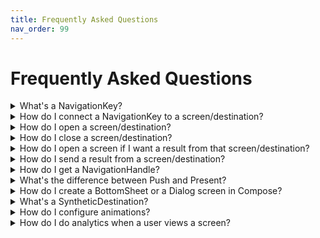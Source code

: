 ```yaml
---
title: Frequently Asked Questions
nav_order: 99
---
```

# Frequently Asked Questions


<details markdown="block">
  <summary class="faq-summary">
    What's a NavigationKey?
  </summary>

A NavigationKey is a contract for a screen. It defines the inputs/parameters/arguments for a screen, and potentially the type of results returned from the screen (if any).

When you perform navigation, you ask for a particular NavigationKey to be opened, and the screen/destination that is connected to that NavigationKey will be opened.

From within a screen/destination, you have access to the NavigationKey that was used when opening it, and you can use this to read the inputs/parameters/arguments that were used.

See [NavigationKeys](./navigation-keys.md) for more information.

</details>

<details markdown="block">
  <summary class="faq-summary">
    How do I connect a NavigationKey to a screen/destination?
  </summary>

Using KAPT or KSP, annotate the screen/destination with `@NavigationDestination`, and pass in the class reference to the NavigationKey.

```kotlin

// Composables:
@Parcelize
class ExampleComposableKey : NavigationKey.SupportsPush

@Composable
@NavigationDestination(ExampleComposableKey::class)
fun ExampleComposableScreen() {}

// Fragments:
@Parcelize
class ExampleFragmentKey : NavigationKey.SupportsPresent

@NavigationDestination(ExampleFragmentKey::class)
class ExampleFragment : Fragment() {}

// Activities:
@Parcelize
class ExampleActivityKey : NavigationKey.SupportsPresent

@NavigationDestination(ExampleActivityKey::class)
class ExampleActivity : AppCompatActivity() {} // Or FragmentActivity, or ComponentActivity

```

</details>

<details markdown="block">
  <summary class="faq-summary">
    How do I open a screen/destination?
  </summary>

Once you've defined a NavigationKey for your screen/destination:
1. On a different screen, get a reference to a NavigationHandle
2. Use the `.push` or `.present` function on the NavigationHandle (depending on whether your NavigationKey is SupportsPush or SupportsPresent)
3. Pass in an instance of your NavigationKey

```kotlin

val navigation: NavigationHandle = TODO() // up to you!
navigation.push( ExampleNavigationKey() )

```

</details>

<details markdown="block">
  <summary class="faq-summary">
    How do I close a screen/destination?
  </summary>

Get the NavigationHandle for the screen and use `close` or `requestClose`. 

`close` will always cause the screen to be closed. 

`requestClose` is the same as pressing the Android back button, and is a "softer" way of asking a screen to close. It is possible to configure the behaviour for `requestClose` to perform some side effect (e.g. a confirmation).

```kotlin

val navigation: NavigationHandle = TODO() // up to you!
navigation.close()

```

</details>

<details markdown="block">
  <summary class="faq-summary">
    How do I open a screen if I want a result from that screen/destination?
  </summary>

Create a NavigationResultChannel, by using `registerForNavigationResult<T>()`, and then use the NavigationResultChannel to push or present the NavigationKey you want to get a result from. If you do not use the NavigationResultChannel to push or present, the result will not get delivered. If you have multiple NavigationResultChannels, the result will be delivered to the NavigationResultChannel that was used to push or present.

```kotlin

class ExampleResultKey : NavigationKey.SupportsPresent.WithResult<Boolean>

@Composable
fun ExampleComposable() {
    val exampleResult = registerForNavigationResult<Boolean> { result: Boolean ->
        // handle result
    }
    LaunchedEffect(Unit) {
        exampleResult.present(ExampleResultKey())
    }
}

class ExampleViewModel : ViewModel() {
    val exampleResult by registerForNavigationResult<Boolean> { result: Boolean -> 
        // handle result
    }
    fun startResultFlow() {
        exampleResult.present(ExampleResultKey())
    }
}

class ExampleFragment : Fragment() { 
    val exampleResult by registerForNavigationResult<Boolean> { result: Boolean ->
        // handle result
    }
    fun startResultFlow() {
        exampleResult.present(ExampleResultKey())
    }
}

```

</details>

<details markdown="block">
  <summary class="faq-summary">
    How do I send a result from a screen/destination?
  </summary>

Make sure that the NavigationKey for that screen/destination extends `...WithResult<T>` (e.g. `NavigationKey.SupportsPresent.WithResult<T>`).

Get a `TypedNavigationHandle` for the screen, with the correct NavigationKey type.

Call `closeWithResult` and pass in an object that matches `T` from the NavigationKey's `...WithResult<T>`. 

```kotlin

class ExampleResultKey : NavigationKey.SupportsPush.WithResult<ExampleResultType> 

val navigation: TypedNavigationHandle<ExampleResultKey> = TODO() // up to you!
navigation.closeWithResult(ExampleResultType(/*...*/))

```

</details>

<details markdown="block">
  <summary class="faq-summary">
    How do I get a NavigationHandle?
  </summary>

In a Composable, use `= navigationHandle<T>()`
```kotlin

@Composable
fun ExampleComposable() {
    val navigation = navigationHandle<T>()
}

```

In a ViewModel, use `by navigationHandle<T>()`, but make sure you've set up your ViewModel factory correctly, see [ViewModels](./viewmodels.md).
```kotlin

class ExampleViewModel() : ViewModel() {
    val navigation by navigationHandle<T>()
}

```

In an Activity or Fragment, use `by navigationHandle<T>()`
```kotlin

class ExampleActivity : Activity {
    val navigation by navigationHandle<ExampleNavigationKey>()
} 

```
</details>

<details markdown="block">
  <summary class="faq-summary">
    What's the difference between Push and Present?
  </summary>

When you "push" a screen/destination, you're saying that the screen should be the top element of it's container, and it should be the only thing rendered within the container.

When you "present" a screen/destination, you're saying that the screen should appear above the most recently pushed screen. Generally, these destinations are Dialogs, BottomSheets, or similar. Activities are also always considered to be presented, because they cannot be contained within a container.

For example, if you have a container with a backstack that looks like this: <br>
`push(A), push(B), push(C)`, that container will show "C", and no other screens will be visible. 

If you pushed "D", and the backstack became:<br>
`push(A), push(B), push(C), push(D)`, then "C" would animate out, and "D" would become visible. "C" would become inactive.

But if you presented "D" instead, and the backstack was:<br>
`push(A), push(B), push(C), present(D)`, then "C" would not animate out, and both "C" and "D" would be visible (assuming that D did not cover the entire screen). "C" remains active in the background.

If "D" then pushed to "E", and the backstack was:<br>
`push(A), push(B), push(C), present(D), push(E)`, then both "C" and "D" would animate out, and "E" would be visible. Once "E" was closed, both "C" and "D" would become visible again.

</details>

<details markdown="block">
  <summary class="faq-summary">
    How do I create a BottomSheet or a Dialog screen in Compose?
  </summary>

Create a Composable NavigationDestination, and then call either `DialogDestination` or `BottomSheetDestination` as the root of the Composable. These destinations should generally be presented, as they should appear above the previous screen. 

```kotlin

/**
 * This is an example of creating a DialogDestination in Compose, using the standard
 * Dialog Composable.
 */
@Parcelize
object ExampleDialog : NavigationKey.SupportsPresent

@Composable
@NavigationDestination(ExampleBottomSheet::class)
fun ExampleDialogScreen() = DialogDestination {
    val navigation = navigationHandle()
    Dialog(
        onDismissRequest = { navigation.requestClose() }
    ) {
        // Render screen contents
    }
}

/**
 * This is an example of creating a BottomSheetDestination in Compose. The BottomSheetDestination
 * lambda receives a "ModalBottomSheetState" object, which should be passed to a ModalBottomSheetLayout.
 * Arguments such as "skipHalfExpanded" can be passed in to the BottomSheetDestination function.
 */
@Parcelize
object ExampleBottomSheet : NavigationKey.SupportsPresent

@Composable
@NavigationDestination(ExampleBottomSheet::class)
fun ExampleBottomSheetScreen() = BottomSheetDestination { sheetState ->
    BottomSheetDestination { sheetState ->
        ModalBottomSheetLayout(
            sheetState = sheetState,
            sheetContent = {
                // Render screen contents
            },
            content = {}
        )
    }
}

/**
 * This is an example of creating a NavigationDestination which can be pushed OR presented. If this
 * destination is pushed, it will be rendered in a Box as a regular screen, but if it is presented,
 * it will be rendered inside of a ModalBottomSheetLayout, using BottomSheetDestination.
 */
@Parcelize
object ExampleBottomSheetOrNot : NavigationKey.SupportsPresent, NavigationKey.SupportsPush

@Composable
@NavigationDestination(ExampleBottomSheetOrNot::class)
fun ExampleBottomSheetOrNotScreen() {
    val navigation = navigationHandle()
    val isPresented = navigation.instruction.navigationDirection == NavigationDirection.Present
    
    if(isPresented) {
        BottomSheetDestination { sheetState -> 
            ModalBottomSheetLayout(
                sheetState = sheetState,
                sheetContent = {
                    // Render screen contents
                },
                content = {}
            )
        }
    } else {
        Box(modifier = Modifier.fillMaxSize()) {
            // Render screen contents
        }
    }
}

```

</details>

<details markdown="block">
  <summary class="faq-summary">
    What's a SyntheticDestination?
  </summary>

A "SyntheticDestination" is a destination that's not a Composable/Fragment/Activity, it's a way to create a NavigationKey that can be used to perform a UI/Context-aware side-effect as if it was a navigation action.

For example, you might use a SyntheticDestination to open an Intent, make a runtime permission request, set a container's backstack, use a feature flag to open one of two different NavigationKeys, or as a placeholder for a screen that hasn't been implemented yet. 

A SyntheticDestination receives the NavigationKey, NavigationInstruction, and NavigationContext reference of the destination that was used to open the SyntheticDestination, and can use these to perform any kind of logic.

```kotlin

/**
 * This is an example of launching an implicit Intent to view a URL using a SyntheticDestination
 */
@Parcelize
object OpenEnroDocumentationDestination : NavigationKey.SupportsPresent

@NavigationDestination(OpenEnroDocumentationDestination::class)
val openEnroDocumentationDestination = syntheticDestination<OpenEnroDocumentationDestination> {
    val activity = navigationContext.activity
    val url = "https://www.enro.dev"
    val intent = Intent(Intent.ACTION_VIEW)
    intent.data = Uri.parse(url)
    activity.startActivity(intent)
}

/**
 * ShowDocumentDestination is an example of using a SyntheticDestination to pick between two
 * different "real" destinations, based on a feature flag. We can get the NavigationHandle from 
 * the NavigationContext, and then use this to push to other NavigationKeys based on a feature flag, 
 * passing through some of the arguments from ShowDocumentDestination to the other NavigationKeys 
 */
@Parcelize
class ShowDocumentDestination(
    val documentId: String
) : NavigationKey.SupportsPush

@NavigationDestination(ShowDocumentDestination::class.java)
val showDocumentDestination = syntheticDestination<ShowDocumentDestination> {
    val navigation = navigationContext.getNavigationHandle()
    val featureFlags = getFeatureFlagsFromSomewhere()
    if (featureFlags.isNewDocumentsEnabled) {
        navigation.push(
            NewShowDocumentDestination(
                documentId = key.documentId
            )
        )
    } else {
        navigation.push(
            LegacyShowDocumentDestination(
                documentId = key.documentId
            )
        )
    }
}

/**
 * DatePickerDestination is an example of using a SyntheticDestination as a placeholder while
 * a destination hasn't been implemented yet (likely during development time). We'll show a
 * Toast to announce that the DatePickerDestination hasn't been implemented, and then we'll
 * also send a result of LocalDate.now() (because DatePickerDestination is a result destination)
 */
@Parcelize
object DatePickerDestination : NavigationKey.SupportsPresent.WithResult<LocalDate>

@NavigationDestination(DatePickerDestination::class)
val datePickerDestination = syntheticDestination<DatePickerDestination> {
    Toast.makeText(
        navigationContext.activity,
        "DatePickerDestination is not yet implemented",
        Toast.LENGTH_LONG
    ).show()

    sendResult(LocalDate.now())
}

/**
 * RequestCameraPermission is an example of using `activityResultDestination`,
 * which is a special case SyntheticDestination builder that allows interoperability
 * with ActivityResultContracts
 */
@Parcelize
class RequestCameraPermission : NavigationKey.SupportsPresent.WithResult<RequestCameraPermission.Result> {
    enum class Result {
        GRANTED,
        DENIED,
        DENIED_PERMANENTLY,
    }
}

@NavigationDestination(RequestCameraPermission::class)
val requestCameraPermission = activityResultDestination(RequestCameraPermission::class) {
    ActivityResultContracts.RequestPermission()
        .withInput(Manifest.permission.CAMERA)
        .withMappedResult { granted ->
            when {
                granted -> RequestCameraPermission.Result.GRANTED
                Build.VERSION.SDK_INT >= Build.VERSION_CODES.M &&
                        activity.shouldShowRequestPermissionRationale(Manifest.permission.CAMERA) -> RequestCameraPermission.Result.DENIED
                else -> RequestCameraPermission.Result.DENIED_PERMANENTLY
            }
        }
}

```

</details>

<details markdown="block">
  <summary class="faq-summary">
    How do I configure animations?
  </summary>

In the configuration for your application's `navigationController`, you can provide an `animations { }` block, which allows you to configure animations for a variety of situations. This can also be configured within a `navigationModule`, which can be installed on the `navigationController`, or can be configured on an individual `navigationContainer`.

```kotlin

val specificNavigationModule = createNavigationModule {
    animations {
        // Configure the default animations for destinations that are pushed
        direction(
            direction = NavigationDirection.Push, 
            entering = yourAnimationHere,
            exiting = yourAnimationHere,
            returnEntering = yourAnimationHere,
            returnExiting = yourAnimationHere,
        )
        
        // Configure an animations for when any destination opens the "ExampleComposableKey"
        transitionTo<ExampleComposableKey>(
            entering = yourAnimationHere,  // the entering animation for ExampleComposableKey
            exiting = yourAnimationHere, // the exiting animation for the destination that opened ExampleComposableKey
            returnEntering = yourAnimationHere,  // the entering animation for the destination that opened ExampleComposableKey, when ExampleComposableKey is closed
            returnExiting = yourAnimationHere, // the exiting animation for ExampleComposableKey, when ExampleComposableKey is closed
        )

        // Configure an animations for when FooKey opens BarKey
        transitionBetween<FooKey, BarKey>(
            entering = yourAnimationHere,  // the entering animation for BarKey
            exiting = yourAnimationHere, // the exiting animation for FooKey
            returnEntering = yourAnimationHere,  // the entering animation for FooKey when BarKey is closed
            returnExiting = yourAnimationHere, // the exiting animation for BarKey when BarKey is closed
        )

        // Advanced APIs for adding animations in more complex situations
        addOpeningTransition(/* ... */) 
        addClosingTransition(/* ... */) 
    }
}

class ExampleApplication : Application(), NavigationApplication {
    override val navigationController = createNavigationController {
        module(specificNavigationModule) // install the module defined outside of the application
        animations {
            // this block has the same functionality as the 
            // animations block in specificNavigationModule above
        }
    }
}

@Composable
fun ExampleScreen() {
    val container = rememberNavigationContainer(
        animations = {
            // this block has the same functionality as the 
            // animations block in specificNavigationModule above
        }
    )
    // ...
}

```

</details>

<details markdown="block">
  <summary class="faq-summary">
    How do I do analytics when a user views a screen?
  </summary>

Enro allows you to create `EnroPlugin` classes, and register these with the `navigationController`. These plugins can be used to perform side-effects when a screen is opened or closed, and can be used to perform analytics, logging, or any other side-effect. The `EnroLogger` plugin that is defined within the Enro library is an example of this. The key functions to be interested in are:
* `onOpened(navigationHandle: NavigationHandle)` which is called the first time a screen is opened. This should be invoked once per screen.
* `onActive(navigationHandle: NavigationHandle)` which is called whenever a screen becomes "active", which essentially means whenever that screen would receive the system back button press. This can be invoked multiple times for a screen. 
* `onClosed(navigationHandle: NavigationHandle)` which is called whenever a screen is closed. This should be invoked once per screen.

</details>
